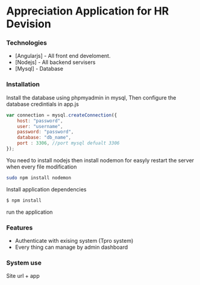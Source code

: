 # Appreciation Application for HR Devision

### Technologies
- [Angularjs] - All front end develoment.
- [Nodejs] - All backend servisers
- [Mysql] - Database 


### Installation
Install the database using phpmyadmin in mysql, Then configure the database credintials in app.js
``` js
var connection = mysql.createConnection({
    host: "password",
    user: "username",
    password: "password",
    database: "db_name",
    port : 3306, //port mysql defualt 3306
});
```


You need to install nodejs
then install nodemon for easyly restart the server when every file modification
```sh
sudo npm install nodemon
```
Install application dependencies 
```sh
$ npm install
```
run the application

  ### Features
  - Authenticate with exising system (Tpro system)
  - Every thing can manage by admin dashboard

### System use
Site url + app
